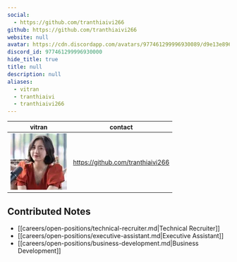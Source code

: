 ```yaml
---
social: 
  - https://github.com/tranthiaivi266
github: https://github.com/tranthiaivi266
website: null
avatar: https://cdn.discordapp.com/avatars/977461299996930089/d9e13e896c0fc626b062e492eaaf9ce3
discord_id: 977461299996930000
hide_title: true
title: null
description: null
aliases: 
  - vitran
  - tranthiaivi
  - tranthiaivi266
---
```

<div class="profile"/>

| vitran                                                                                                     | contact                           |
| ---------------------------------------------------------------------------------------------------------- | --------------------------------- |
| ![](assets/vitran_d9e13e896c0fc626b062e492eaaf9ce3.webp) | https://github.com/tranthiaivi266 |

## Contributed Notes

- [[careers/open-positions/technical-recruiter.md|Technical Recruiter]]
- [[careers/open-positions/executive-assistant.md|Executive Assistant]]
- [[careers/open-positions/business-development.md|Business Development]]